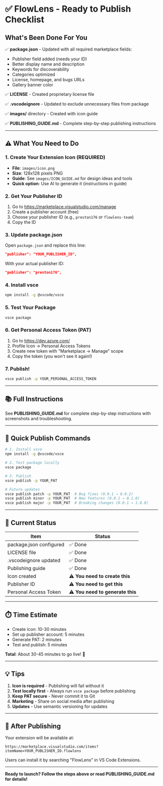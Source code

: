 # ✅ FlowLens - Ready to Publish Checklist

## What's Been Done For You

✅ **package.json** - Updated with all required marketplace fields:
- Publisher field added (needs your ID)
- Better display name and description
- Keywords for discoverability
- Categories optimized
- License, homepage, and bugs URLs
- Gallery banner color

✅ **LICENSE** - Created proprietary license file

✅ **.vscodeignore** - Updated to exclude unnecessary files from package

✅ **images/** directory - Created with icon guide

✅ **PUBLISHING_GUIDE.md** - Complete step-by-step publishing instructions

---

## ⚠️ What You Need to Do

### 1. Create Your Extension Icon (REQUIRED)
- **File**: `images/icon.png`
- **Size**: 128x128 pixels PNG
- **Guide**: See `images/ICON_GUIDE.md` for design ideas and tools
- **Quick option**: Use AI to generate it (instructions in guide)

### 2. Get Your Publisher ID
1. Go to https://marketplace.visualstudio.com/manage
2. Create a publisher account (free)
3. Choose your publisher ID (e.g., `preston176` or `flowlens-team`)
4. Copy the ID

### 3. Update package.json
Open `package.json` and replace this line:
```json
"publisher": "YOUR_PUBLISHER_ID",
```
With your actual publisher ID:
```json
"publisher": "preston176",
```

### 4. Install vsce
```bash
npm install -g @vscode/vsce
```

### 5. Test Your Package
```bash
vsce package
```

### 6. Get Personal Access Token (PAT)
1. Go to https://dev.azure.com/
2. Profile Icon → Personal Access Tokens
3. Create new token with "Marketplace → Manage" scope
4. Copy the token (you won't see it again!)

### 7. Publish!
```bash
vsce publish -p YOUR_PERSONAL_ACCESS_TOKEN
```

---

## 📚 Full Instructions

See **PUBLISHING_GUIDE.md** for complete step-by-step instructions with screenshots and troubleshooting.

---

## 🚀 Quick Publish Commands

```bash
# 1. Install vsce
npm install -g @vscode/vsce

# 2. Test package locally
vsce package

# 3. Publish
vsce publish -p YOUR_PAT

# Future updates
vsce publish patch -p YOUR_PAT  # Bug fixes (0.0.1 → 0.0.2)
vsce publish minor -p YOUR_PAT  # New features (0.0.1 → 0.1.0)
vsce publish major -p YOUR_PAT  # Breaking changes (0.0.1 → 1.0.0)
```

---

## 🎯 Current Status

| Item | Status |
|------|--------|
| package.json configured | ✅ Done |
| LICENSE file | ✅ Done |
| .vscodeignore updated | ✅ Done |
| Publishing guide | ✅ Done |
| Icon created | ⚠️ **You need to create this** |
| Publisher ID | ⚠️ **You need to get this** |
| Personal Access Token | ⚠️ **You need to generate this** |

---

## ⏱️ Time Estimate

- Create icon: 10-30 minutes
- Set up publisher account: 5 minutes
- Generate PAT: 2 minutes
- Test and publish: 5 minutes

**Total**: About 30-45 minutes to go live! 🚀

---

## 💡 Tips

1. **Icon is required** - Publishing will fail without it
2. **Test locally first** - Always run `vsce package` before publishing
3. **Keep PAT secure** - Never commit it to Git
4. **Marketing** - Share on social media after publishing
5. **Updates** - Use semantic versioning for updates

---

## 🎉 After Publishing

Your extension will be available at:
```
https://marketplace.visualstudio.com/items?itemName=YOUR_PUBLISHER_ID.flowlens
```

Users can install it by searching "FlowLens" in VS Code Extensions.

---

**Ready to launch? Follow the steps above or read PUBLISHING_GUIDE.md for details!**


